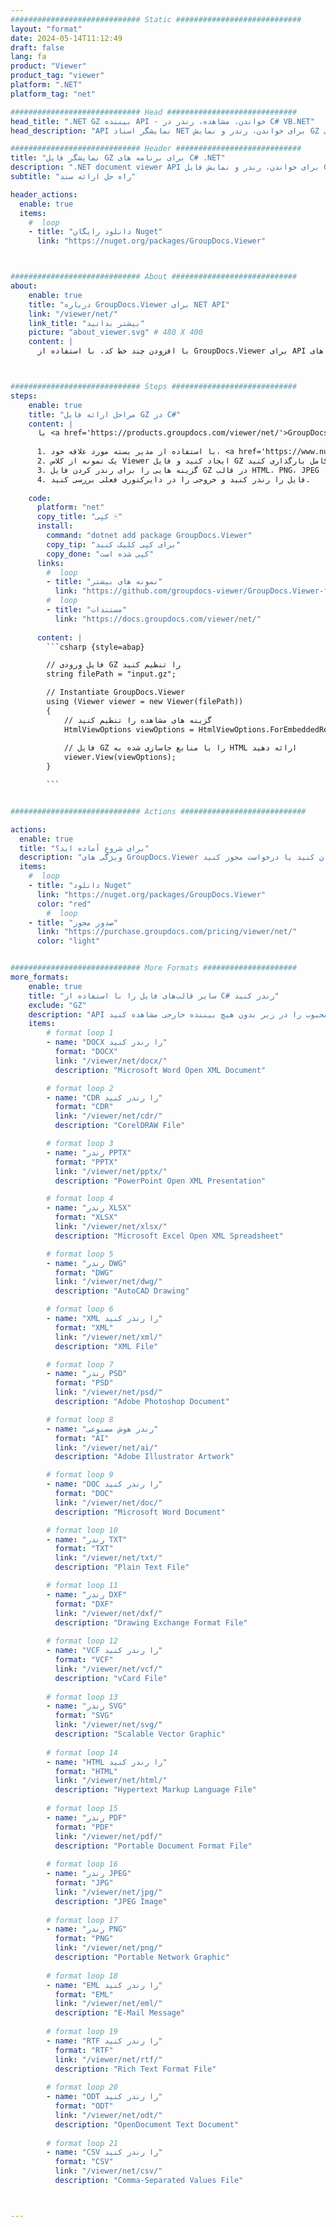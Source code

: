 ```yaml
---
############################# Static ############################
layout: "format"
date: 2024-05-14T11:12:49
draft: false
lang: fa
product: "Viewer"
product_tag: "viewer"
platform: ".NET"
platform_tag: "net"

############################# Head #############################
head_title: ".NET GZ بیننده API - خواندن، مشاهده، رندر در C# VB.NET"
head_description: "API نمایشگر اسناد NET برای خواندن، رندر و نمایش GZ در هر نوع برنامه‌های C#، ASP.NET، VB.NET و NET Core."

############################# Header ############################
title: "نمایشگر فایل GZ برای برنامه های C# .NET" 
description: ".NET document viewer API برای خواندن، رندر و نمایش فایل GZ در هر نوع برنامه های C#، ASP.NET، VB.NET و NET Core. فایل های رندر شده را با قالب بندی و چیدمان واقعی در HTML5، PDF یا به صورت تصویر با استفاده از چند خط کد مشاهده کنید." 
subtitle: "راه حل ارائه سند" 

header_actions:
  enable: true
  items:
    #  loop
    - title: "دانلود رایگان Nuget"
      link: "https://nuget.org/packages/GroupDocs.Viewer"



############################# About ############################
about:
    enable: true
    title: "درباره GroupDocs.Viewer برای NET API"
    link: "/viewer/net/"
    link_title: "بیشتر بدانید"
    picture: "about_viewer.svg" # 480 X 400
    content: |
      با افزودن چند خط کد، با استفاده از GroupDocs.Viewer برای API های NET، بیش از 190 قالب سند محبوب را در برنامه های NET خود مشاهده کنید. توسعه دهندگان به راحتی می توانند PDF، Word Processing، Excel Spreadsheet، Presentation، Visio، Project، Outlook و بسیاری دیگر از فرمت های سند محبوب را در حالت های HTML5، تصویر یا PDF نمایش دهند. رندر سند سریع، مشابه فایل منبع اصلی است و نیازی به نصب نرم افزار اضافی یا کتابخانه های خارجی دیگر ندارد.



############################# Steps ############################
steps:
    enable: true
    title: "مراحل ارائه فایل GZ در C#" 
    content: |
      با <a href='https://products.groupdocs.com/viewer/net/'>GroupDocs.Viewer</a> می‌توانید GZ را در چند مرحله به HTML، JPEG، PNG یا PDF تبدیل کنید.
      
      1. با استفاده از مدیر بسته مورد علاقه خود، <a href='https://www.nuget.org/packages/groupdocs.viewer'>GroupDocs.Viewer را برای دات نت</a> نصب کنید. 
      2. یک نمونه از کلاس Viewer ایجاد کنید و فایل GZ را با مسیر کامل بارگذاری کنید.  
      3. گزینه هایی را برای رندر کردن فایل GZ در قالب HTML، PNG، JPEG یا PDF تنظیم کنید. 
      4. فایل را رندر کنید و خروجی را در دایرکتوری فعلی بررسی کنید. 
   
    code:
      platform: "net"
      copy_title: "کپی 🀄"
      install:
        command: "dotnet add package GroupDocs.Viewer"
        copy_tip: "برای کپی کلیک کنید"
        copy_done: "کپی شده است"
      links:
        #  loop
        - title: "نمونه های بیشتر"
          link: "https://github.com/groupdocs-viewer/GroupDocs.Viewer-for-.NET"
        #  loop
        - title: "مستندات"
          link: "https://docs.groupdocs.com/viewer/net/"
          
      content: |
        ```csharp {style=abap}

        // فایل ورودی GZ را تنظیم کنید
        string filePath = "input.gz";

        // Instantiate GroupDocs.Viewer
        using (Viewer viewer = new Viewer(filePath))
        {
            // گزینه های مشاهده را تنظیم کنید
            HtmlViewOptions viewOptions = HtmlViewOptions.ForEmbeddedResources();
                
            // فایل GZ را با منابع جاسازی شده به HTML ارائه دهید
            viewer.View(viewOptions);
        }

        ```            


############################# Actions ############################

actions:
  enable: true
  title: "برای شروع آماده اید؟"
  description: "ویژگی های GroupDocs.Viewer را به صورت رایگان امتحان کنید یا درخواست مجوز کنید"
  items:
    #  loop
    - title: "دانلود Nuget"
      link: "https://nuget.org/packages/GroupDocs.Viewer"
      color: "red"
        #  loop
    - title: "صدور مجوز"
      link: "https://purchase.groupdocs.com/pricing/viewer/net/"
      color: "light"


############################# More Formats #####################
more_formats:
    enable: true
    title: "سایر قالب‌های فایل را با استفاده از C# رندر کنید"
    exclude: "GZ"
    description: "API نمایشگر اسناد و تصاویر چند فرمتی برای دات نت. برخی از قالب‌های فایل محبوب را در زیر بدون هیچ بیننده خارجی مشاهده کنید."
    items: 
        # format loop 1
        - name: "DOCX را رندر کنید"
          format: "DOCX"
          link: "/viewer/net/docx/"
          description: "Microsoft Word Open XML Document" 

        # format loop 2
        - name: "CDR را رندر کنید" 
          format: "CDR"
          link: "/viewer/net/cdr/"
          description: "CorelDRAW File" 

        # format loop 3
        - name: "رندر PPTX"
          format: "PPTX"
          link: "/viewer/net/pptx/"
          description: "PowerPoint Open XML Presentation" 

        # format loop 4
        - name: "رندر XLSX"
          format: "XLSX"
          link: "/viewer/net/xlsx/"
          description: "Microsoft Excel Open XML Spreadsheet" 

        # format loop 5
        - name: "رندر DWG"
          format: "DWG"
          link: "/viewer/net/dwg/"
          description: "AutoCAD Drawing"

        # format loop 6
        - name: "XML را رندر کنید"
          format: "XML"
          link: "/viewer/net/xml/"
          description: "XML File"

        # format loop 7
        - name: "رندر PSD"
          format: "PSD"
          link: "/viewer/net/psd/"
          description: "Adobe Photoshop Document"

        # format loop 8
        - name: "رندر هوش مصنوعی"
          format: "AI"
          link: "/viewer/net/ai/"
          description: "Adobe Illustrator Artwork"

        # format loop 9
        - name: "DOC را رندر کنید"
          format: "DOC"
          link: "/viewer/net/doc/"
          description: "Microsoft Word Document" 

        # format loop 10
        - name: "رندر TXT" 
          format: "TXT"
          link: "/viewer/net/txt/"
          description: "Plain Text File" 

        # format loop 11
        - name: "رندر DXF" 
          format: "DXF"
          link: "/viewer/net/dxf/"
          description: "Drawing Exchange Format File"  
          
        # format loop 12
        - name: "VCF را رندر کنید"
          format: "VCF"
          link: "/viewer/net/vcf/"
          description: "vCard File"  
              
        # format loop 13
        - name: "رندر SVG"
          format: "SVG"
          link: "/viewer/net/svg/"
          description: "Scalable Vector Graphic" 
          
        # format loop 14
        - name: "HTML را رندر کنید"
          format: "HTML"
          link: "/viewer/net/html/"
          description: "Hypertext Markup Language File" 
          
        # format loop 15
        - name: "رندر PDF"
          format: "PDF"
          link: "/viewer/net/pdf/"
          description: "Portable Document Format File"
          
        # format loop 16
        - name: "رندر JPEG"
          format: "JPG"
          link: "/viewer/net/jpg/"
          description: "JPEG Image"
          
        # format loop 17
        - name: "رندر PNG"
          format: "PNG"
          link: "/viewer/net/png/"
          description: "Portable Network Graphic" 
          
        # format loop 18
        - name: "EML را رندر کنید"
          format: "EML"
          link: "/viewer/net/eml/"
          description: "E-Mail Message" 
          
        # format loop 19
        - name: "RTF را رندر کنید"
          format: "RTF"
          link: "/viewer/net/rtf/"
          description: "Rich Text Format File" 
          
        # format loop 20
        - name: "ODT را رندر کنید"
          format: "ODT"
          link: "/viewer/net/odt/"
          description: "OpenDocument Text Document" 
          
        # format loop 21
        - name: "CSV را رندر کنید"
          format: "CSV"
          link: "/viewer/net/csv/"
          description: "Comma-Separated Values File" 



---
```

